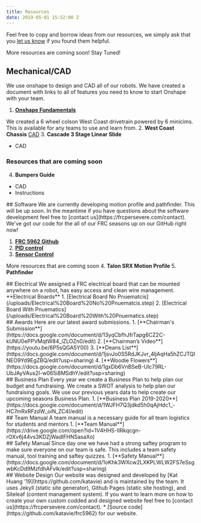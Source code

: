 ```yaml
---
title: Resources
date: 2019-05-01 15:52:00 Z
---
```


Feel free to copy and borrow ideas from our resources, we simply ask that you [let us know](https://frcpersevere.com/contact) if you found them helpful.

More resources are coming soon! Stay Tuned!

## Mechanical/CAD
We use onshape to design and CAD all of our robots. We have created a document with links to all of features you need to know to start Onshape with your team.
1. [**Onshape Fundamentals**](https://docs.google.com/document/d/1EW8V7WBNBqr19iqDcAsuY5-3FRw1PEwA37WWa0JXmIY/edit?usp=sharing)

We created a 6 wheel colson West Coast drivetrain powered by 6 minicims. This is available for any teams to use and learn from.
2. **West Coast Chassis**
[CAD](https://cad.onshape.com/documents/e80495c9718ef658b9602277/w/c900d22023e438b3f3762364/e/1785311103a4f3caaf46ebd2)
3. **Cascade 3 Stage Linear Slide**
* CAD

### Resources that are coming soon
4. **Bumpers Guide**
* CAD
* Instructions
<div class="divider"></div>
## Software 
We are currently developing motion profile and pathfinder. This will be up soon. In the meantime if you have questions about the software development feel free to [contact us](https://frcpersevere.com/contact). We've got our code for the all of our FRC seasons up on our GitHub right now!

1. [**FRC 5962 Github**](https://github.com/perSEVERE-5962)
2. [**PID control**](https://github.com/perSEVERE-5962/robotCode/blob/2019/src/main/java/frc/robot/sensors/pidControl.java)
3. [**Sensor Control**](https://github.com/perSEVERE-5962/robotCode/tree/2019/src/main/java/frc/robot/sensors)

More resources that are coming soon
4. **Talon SRX Motion Profile**
5. **Pathfinder**
<div class="divider"></div>
## Electrical
We aesigned a FRC electrical board that can be mounted anywhere on a robot, has easy access and clean wire management.
**Electrical Boards**
1. [Electrical Board No Pnuematcis](/uploads/Electrical%20Board%20No%20Pnuematcis.step)
2. [Electrical Board With Pnuematics](/uploads/Electrical%20Board%20With%20Pnuematics.step)


<div class="divider"></div>
## Awards
Here are our latest award submissions.
1. [**Chairman's Submission**](https://docs.google.com/document/d/13yqCbfhJfrTapg6CZ2C-kUNU0ePPVMqtW84_iZLOZn0/edit)
2. [**Chairman’s Video**](https://youtu.be/6P5sQGA5Y00)
3. [**Deans List**](https://docs.google.com/document/d/1jsvJo0S5RdJKJvr_4ljAqHa5hZCJTQINEO9Yd9EgZBQ/edit?usp=sharing)
4. [**Woodie Flowers**](https://docs.google.com/document/d/1gxDb6VnBSeB-Ulc79RL-UbJAyVAus2I-w065i8MSdhY/edit?usp=sharing)
<div class="divider"></div>
## Business Plan
Every year we create a Business Plan to help plan our budget and fundraising. We create a SWOT analysis to help plan our fundraising goals. We use our previous years data to help create our upcoming seasons Business Plan.
1. [**Business Plan 2019-2020**](https://docs.google.com/document/d/1WJFH7Q3jdkd5h0qAjHdc1_-HC7mRxRFzdW_oiN_ZC4I/edit)
<div class="divider"></div>
## Team Manual
A team manual is a necessary guide for all team logistics for students and mentors
1. [**Team Manual**](https://drive.google.com/open?id=1V4HHS-IIRkqcgn-rOXv6j44vs3KDZjWadIFHNSasaXo)
<div class="divider"></div>
## Safety Manual
Since day one we have had a strong saftey program to make sure everyone on our team is safe. This includes a team safety manual, tool training and saftey quizzes.
1. [**Safety Manual**](https://docs.google.com/document/d/1oKhk3WXcw2LXKPLWLW2FS7eSsgwbKcDd9MzfdhAFvlk/edit?usp=sharing)
<div class="divider"></div>
## Website Design
Our website was designed and developed by [Kat Huang '19](https://github.com/katavie) and is maintained by the team. It uses Jekyll (static site generator), Github Pages (static site hosting), and Siteleaf (content management system).
If you want to learn more on how to create your own custom codded and designed website feel free to [contact us](https://frcpersevere.com/contact).
* [Source code](https://github.com/katavie/frc5962) for our website. 
